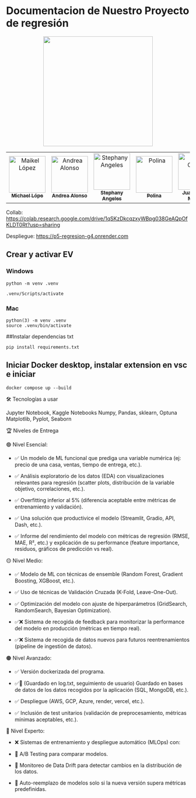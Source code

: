 # Documentacion de Nuestro Proyecto de regresión

<center>
<img src="https://github.com/user-attachments/assets/fc7e8638-a11c-493d-b3cf-a9845c3d02c6" width="300">
</center>
<table>
  <tr>
    <td align="center">
      <a href="https://github.com/mikewig">
        <img src="https://avatars.githubusercontent.com/u/198570893?v=4" width="100px;" alt="Maikel López"/>
        <br />
        <sub><b>Michael Lópe</b></sub>
      </a>
    </td>
    <td align="center">
      <a href="https://github.com/andalons">
        <img src="https://avatars.githubusercontent.com/u/81816962?v=4" width="100px;" alt="Andrea Alonso"/>
        <br />
        <sub><b>Andrea Alonso</b></sub>
      </a>
    </td>
    <td align="center">
      <a href="https://github.com/stephyangeles">
        <img src="https://avatars.githubusercontent.com/u/150821141?v=4" width="100px;" alt="Stephany Angeles"/>
        <br />
        <sub><b>Stephany Angeles</b></sub>
      </a>
    </td>
    <td align="center">
      <a href="https://github.com/fintihlupik">
        <img src="https://avatars.githubusercontent.com/u/53350261?v=4" width="100px;" alt="Polina"/>
        <br />
        <sub><b>Polina</b></sub>
      </a>
    </td>
     <td align="center">
      <a href="https://github.com/juancmacias">
        <img src="https://avatars.githubusercontent.com/u/53483587?v=4" width="100px;" alt="Juan Carlos"/>
        <br />
        <sub><b>Juan Carlos Macías</b></sub>
      </a>
    </td>
  </tr>
</table>

Collab:
https://colab.research.google.com/drive/1qSKzDkcqzxyWBpg038GeAQpOfKLDT0Rt?usp=sharing

Despliegue:
https://p5-regresion-g4.onrender.com

## Crear y activar EV 
### Windows
```
python -m venv .venv

.venv/Scripts/activate
```


### Mac
```
python(3) -m venv .venv
source .venv/bin/activate
```

##Instalar dependencias txt

```
pip install requirements.txt
```


## Iniciar Docker desktop, instalar extension en vsc e iniciar
```
docker compose up --build
```


🛠️ Tecnologías a usar

Jupyter Notebook, Kaggle Notebooks
Numpy, Pandas, sklearn, Optuna
Matplotlib, Pyplot, Seaborn

🏆 Niveles de Entrega

🟢 Nivel Esencial:

  - ✅ Un modelo de ML funcional que prediga una variable numérica (ej: precio de una casa, ventas, tiempo de entrega, etc.).
  
  - ✅ Análisis exploratorio de los datos (EDA) con visualizaciones relevantes para regresión (scatter plots, distribución de la variable objetivo, correlaciones, etc.).
  
  - ✅ Overfitting inferior al 5% (diferencia aceptable entre métricas de entrenamiento y validación).
  
  - ✅ Una solución que productivice el modelo (Streamlit, Gradio, API, Dash, etc.).
  
  - ✅ Informe del rendimiento del modelo con métricas de regresión (RMSE, MAE, R², etc.) y explicación de su performance (feature importance, residuos, gráficos de predicción vs real).


🟡 Nivel Medio:

- ✅ Modelo de ML con técnicas de ensemble (Random Forest, Gradient Boosting, XGBoost, etc.).

- ✅ Uso de técnicas de Validación Cruzada (K-Fold, Leave-One-Out).

- ✅ Optimización del modelo con ajuste de hiperparámetros (GridSearch, RandomSearch, Bayesian Optimization).

- ✅❌ Sistema de recogida de feedback para monitorizar la performance del modelo en producción (métricas en tiempo real).

- ✅❌ Sistema de recogida de datos nuevos para futuros reentrenamientos (pipeline de ingestión de datos).


🟠 Nivel Avanzado:

- ✅ Versión dockerizada del programa.

- ✅🔸 (Guardado en log.txt, seguimiento de usuario) Guardado en bases de datos de los datos recogidos por la aplicación (SQL, MongoDB, etc.).

- ✅ Despliegue (AWS, GCP, Azure, render, vercel, etc.).

- ✅ Inclusión de test unitarios (validación de preprocesamiento, métricas mínimas aceptables, etc.).


🔴 Nivel Experto:

- ❌ Sistemas de entrenamiento y despliegue automático (MLOps) con:

- 🔹 A/B Testing para comparar modelos.

- 🔹 Monitoreo de Data Drift para detectar cambios en la distribución de los datos.

- 🔹 Auto-reemplazo de modelos solo si la nueva versión supera métricas predefinidas.





